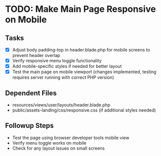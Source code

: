 # TODO: Make Main Page Responsive on Mobile

## Tasks
- [x] Adjust body padding-top in header.blade.php for mobile screens to prevent header overlap
- [x] Verify responsive menu toggle functionality
- [x] Add mobile-specific styles if needed for better layout
- [x] Test the main page on mobile viewport (changes implemented, testing requires server running with correct PHP version)

## Dependent Files
- resources/views/user/layouts/header.blade.php
- public/assets-landing/css/responsive.css (if additional styles needed)

## Followup Steps
- Test the page using browser developer tools mobile view
- Verify menu toggle works on mobile
- Check for any layout issues on small screens
